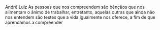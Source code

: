 André Luiz
As pessoas que nos compreendem são bênçãos que nos alimentam o ânimo de trabalhar, entretanto, aquelas outras que ainda não nos entendem são testes que a vida igualmente nos oferece, a fim de que aprendamos a compreender

